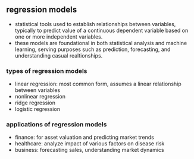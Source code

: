 ## regression models

- statistical tools used to establish relationships between variables, typically to predict value of a continuous dependent variable based on one or more independent variables.
- these models are foundational in both statistical analysis and machine learning, serving purposes such as prediction, forecasting, and understanding casual realtionships.

### types of regression models

- linear regression: most common form, assumes a linear relationship between variables
- nonlinear regression
- ridge regression
- logistic regression

### applications of regression models

- finance: for asset valuation and predicting market trends
- healthcare: analyze impact of various factors on disease risk
- business: forecasting sales, understanding market dynamics

